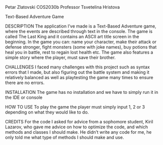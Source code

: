 Petar Zlatovski 
COS2030b
Professor Tsvetelina Hristova

Text-Based Adventure Game


DESCRIPTION	
The application I’ve made is a Text-Based Adventure game, where the events are described through text in the console. The game is called The Last King and it contains an ASCII art title screen in the beginning. In the game you can: name your character, make their attack or defense stronger, fight monsters (some with joke names), buy potions that heal you in battle, rest to regain lost health etc. The game also features a simple story where the player, must save their brother.

CHALLENGES
	I faced many challenges with this project such as syntax errors that I made, but also figuring out the battle system and making it relatively balanced as well as playtesting the game many times to ensure there are no errors.

INSTALLATION
	The game has no installation and we have to simply run it in the IDE or console


HOW TO USE
	To play the game the player must simply input 1, 2 or 3 depending on what they would like to do.

CREDITS
	For the code I asked for advice from a sophomore student, Kiril Lazarov, who gave me advice on how to optimize the code, and which methods and classes I should make. He didn’t write any code for me, he only told me what type of methods I should make and use. 
